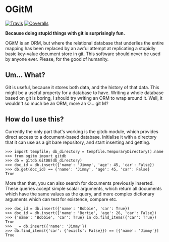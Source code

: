 # OGitM

[![Travis](https://img.shields.io/travis/MrJohz/ogitm.svg?style=flat-square)](https://travis-ci.org/MrJohz/ogitm)
[![Coveralls](https://img.shields.io/coveralls/MrJohz/ogitm.svg?style=flat-square)](https://coveralls.io/r/MrJohz/ogitm)


**Because doing stupid things with git is surprisingly fun.**

OGitM is an ORM, but where the relational database that underlies the entire
mapping has been replaced by an awful attempt at replicating a stupidly basic
key-value document store in [git][].  This software should never be used by
anyone ever.  Please, for the good of humanity.

[git]: <http://git-scm.com/>

## Um... What?

Git is useful, because it stores both data, and the history of that data.
This might be a useful property for a database to have.  Writing a whole
database based on git is boring, I should try writing an ORM to wrap around
it.  Well, it wouldn't so much be an ORM, more an O... git M?

## How do I use this?

Currently the only part that's working is the gitdb module, which provides
direct access to a document-based database.  Initialise it with a directory
that it can use as a git bare repository, and start inserting and getting.

    >>> import tempfile; db_directory = tempfile.TemporaryDirectory().name
    >>> from ogitm import gitdb
    >>> db = gitdb.GitDB(db_directory)
    >>> doc_id = db.insert({'name': 'Jimmy', 'age': 45, 'car': False})
    >>> db.get(doc_id) == {'name': 'Jimmy', 'age': 45, 'car': False}
    True

More than that, you can also search for documents previously inserted.  These
queries accept simple scalar arguments, which return all documents which have
the same values as the query, and more complex dictionary arguments which can
test for existence, compare etc.

    >>> doc_id = db.insert({'name': 'Bobbie', 'car': True})
    >>> doc_id = db.insert({'name': 'Bertie', 'age': 26, 'car': False})
    >>> {'name': 'Bobbie', 'car': True} in db.find_items({'car': True})
    True
    >>> _ = db.insert({'name': 'Jimmy'})
    >>> db.find_items({'car': {'exists': False}}) == [{'name': 'Jimmy'}]
    True
